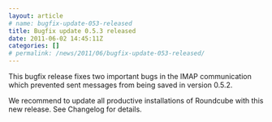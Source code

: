 ```yaml
---
layout: article
# name: bugfix-update-053-released
title: Bugfix update 0.5.3 released
date: 2011-06-02 14:45:11Z
categories: []
# permalink: /news/2011/06/bugfix-update-053-released/
---
```

This bugfix release fixes two important bugs in the IMAP communication which prevented sent messages from being saved in version 0.5.2. 

We recommend to update all productive installations of Roundcube with this new release. See Changelog for details.

